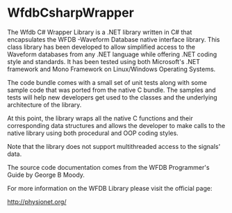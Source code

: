 WfdbCsharpWrapper
=================
The Wfdb C# Wrapper Library is a .NET library written in C# that encapsulates the WFDB -Waveform Database native interface library. This class library has been developed to allow simplified access to the Waveform databases from any .NET language while offering .NET coding style and standards. It has been tested using both Microsoft's .NET framework and Mono Framework on Linux/Windows Operating Systems.

The code bundle comes with a small set of unit tests along with some sample code that was ported from the native C bundle. The samples and tests will help new developers get used to the classes and the underlying architecture of the library.

At this point, the library wraps all the native C functions and their corresponding data structures and allows the developer to make calls to the native library using both procedural and OOP coding styles.

Note that the library does not support multithreaded access to the signals' data.

The source code documentation comes from the WFDB Programmer's Guide by George B Moody.

For more information on the WFDB Library please visit the official page:

http://physionet.org/
